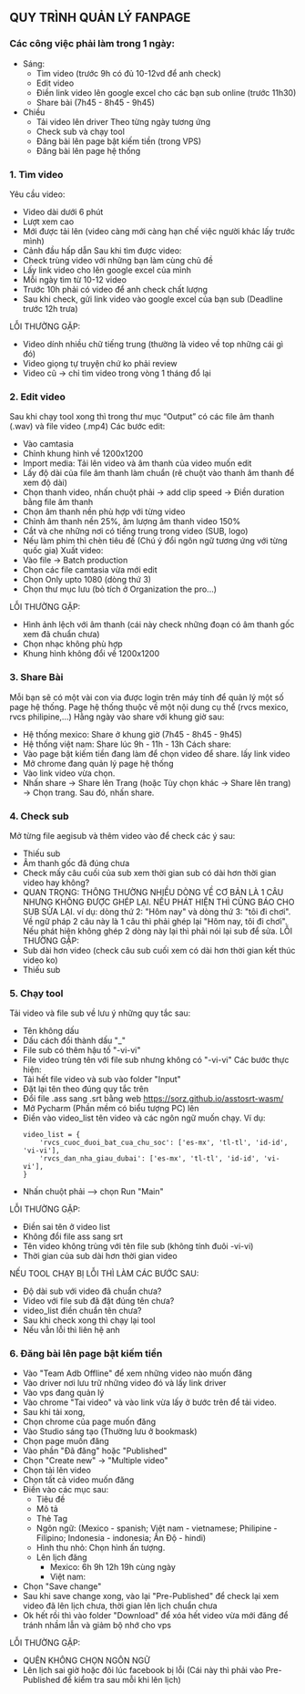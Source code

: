 ## QUY TRÌNH QUẢN LÝ FANPAGE

### Các công việc phải làm trong 1 ngày:
- Sáng:
    - Tìm video (trước 9h có đủ 10-12vd để anh check)
    - Edit video
    - Điền link video lên google excel cho các bạn sub online (trước 11h30)
    - Share bài (7h45 - 8h45 - 9h45)
- Chiều
    - Tải video lên driver Theo từng ngày tương ứng
    - Check sub và chạy tool
    - Đăng bài lên page bật kiếm tiền (trong VPS)
    - Đăng bài lên page hệ thống

### 1. Tìm video
Yêu cầu video:
- Video dài dưới 6 phút
- Lượt xem cao
- Mới được tải lên (video càng mới càng hạn chế việc người khác lấy trước mình)
- Cảnh đầu hấp dẫn
Sau khi tìm được video:
- Check trùng video với những bạn làm cùng chủ đề
- Lấy link video cho lên google excel của mình
- Mỗi ngày tìm từ 10-12 video
- Trước 10h phải có video để anh check chất lượng
- Sau khi check, gửi link video vào google excel của bạn sub (Deadline trước 12h trưa)

LỖI THƯỜNG GẶP:
- Video dính nhiều chữ tiếng trung (thường là video về top những cái gì đó)
- Video giọng tự truyện chứ ko phải review
- Video cũ -> chỉ tìm video trong vòng 1 tháng đổ lại

### 2. Edit video
Sau khi chạy tool xong thì trong thư mục “Output” có các file âm thanh (.wav) và file video (.mp4)
Các bước edit:
- Vào camtasia
- Chỉnh khung hình về 1200x1200
- Import media: Tải lên video và âm thanh của video muốn edit
- Lấy độ dài của file âm thanh làm chuẩn (rê chuột vào thanh âm thanh để xem độ dài)
- Chọn thanh video, nhấn chuột phải -> add clip speed -> Điền duration bằng file âm thanh
- Chọn âm thanh nền phù hợp với từng video
- Chỉnh âm thanh nền 25%, âm lượng âm thanh video 150%
- Cắt và che những nơi có tiếng trung trong video (SUB, logo)
- Nếu làm phim thì chèn tiêu đề (Chú ý đổi ngôn ngữ tương ứng với từng quốc gia)
Xuất video:
- Vào file -> Batch production
- Chọn các file camtasia vừa mới edit
- Chọn Only upto 1080 (dòng thứ 3)
- Chọn thư mục lưu (bỏ tích ở Organization the pro...)

LỖI THƯỜNG GẶP:
- Hình ảnh lệch với âm thanh (cái này check những đoạn có âm thanh gốc xem đã chuẩn chưa)
- Chọn nhạc không phù hợp
- Khung hình không đổi về 1200x1200

### 3. Share Bài
Mỗi bạn sẽ có một vài con via được login trên máy tính để quản lý một số page hệ thống.
Page hệ thống thuộc về một nội dung cụ thể (rvcs mexico, rvcs philipine,...)
Hằng ngày vào share với khung giờ sau:
- Hệ thống mexico: Share ở khung giờ (7h45 - 8h45 - 9h45)
- Hệ thống việt nam: Share lúc 9h - 11h - 13h
Cách share:
- Vào page bật kiếm tiền đang làm để chọn video để share. lấy link video
- Mở chrome đang quản lý page hệ thống
- Vào link video vừa chọn.
- Nhấn share -> Share lên Trang (hoặc Tùy chọn khác -> Share lên trang) -> Chọn trang. Sau đó, nhấn share.
### 4. Check sub
Mở từng file aegisub và thêm video vào để check các ý sau:
- Thiếu sub
- Âm thanh gốc đã đúng chưa
- Check mấy câu cuối của sub xem thời gian sub có dài hơn thời gian video hay không?
- QUAN TRỌNG: THÔNG THƯỜNG NHIỀU DÒNG VỀ CƠ BẢN LÀ 1 CÂU NHƯNG KHÔNG ĐƯỢC GHÉP LẠI. NẾU PHÁT HIỆN THÌ CŨNG BÁO CHO SUB SỬA LẠI. ví dụ: dòng thứ 2: "Hôm nay" và dòng thứ 3: "tôi đi chơi". Về ngữ pháp 2 câu này là 1 câu thì phải ghép lại "Hôm nay, tôi đi chơi". Nếu phát hiện không ghép 2 dòng này lại thì phải nói lại sub để sửa.
LỖI THƯỜNG GẶP:
- Sub dài hơn video (check câu sub cuối xem có dài hơn thời gian kết thúc video ko)
- Thiếu sub

### 5. Chạy tool
Tải video và file sub về lưu ý những quy tắc sau:
- Tên không dấu
- Dấu cách đổi thành dấu "_"
- File sub có thêm hậu tố "-vi-vi"
- File video trùng tên với file sub nhưng không có "-vi-vi"
Các bước thực hiện:
- Tải hết file video và sub vào folder "Input"
- Đặt lại tên theo đúng quy tắc trên
- Đổi file .ass sang .srt bằng web https://sorz.github.io/asstosrt-wasm/
- Mở Pycharm (Phần mềm có biểu tượng PC) lên
- Điền vào video_list tên video và các ngôn ngữ muốn chạy. Ví dụ: 
    ```
    video_list = {
    	'rvcs_cuoc_duoi_bat_cua_chu_soc': ['es-mx', 'tl-tl', 'id-id', 'vi-vi'],
    	'rvcs_dan_nha_giau_dubai': ['es-mx', 'tl-tl', 'id-id', 'vi-vi'],
    }
    ```
- Nhấn chuột phải --> chọn Run "Main"

LỖI THƯỜNG GẶP:
- Điền sai tên ở video list
- Không đổi file ass sang srt
- Tên video không trùng với tên file sub (không tính đuôi -vi-vi)
- Thời gian của sub dài hơn thời gian video

NẾU TOOL CHẠY BỊ LỖI THÌ LÀM CÁC BƯỚC SAU:
 - Độ dài sub với video đã chuẩn chưa?
 - Video với file sub đã đặt đúng tên chưa?
 - video_list điền chuẩn tên chưa?
 - Sau khi check xong thì chạy lại tool
 - Nếu vẫn lỗi thì liên hệ anh


### 6. Đăng bài lên page bật kiếm tiền
- Vào "Team Adb Offline" để xem những video nào muốn đăng
- Vào driver nơi lưu trữ những video đó và lấy link driver
- Vào vps đang quản lý
- Vào chrome "Tai video" và vào link vừa lấy ở bước trên để tải video.
- Sau khi tải xong,
- Chọn chrome của page muốn đăng
- Vào Studio sáng tạo (Thường lưu ở bookmask)
- Chọn page muốn đăng
- Vào phần "Đã đăng" hoặc "Published"
- Chọn "Create new" -> "Multiple video"
- Chọn tải lên video
- Chọn tất cả video muốn đăng
- Điền vào các mục sau:
	+ Tiêu đề
	+ Mô tả
	+ Thẻ Tag
	+ Ngôn ngữ: (Mexico - spanish; Việt nam - vietnamese; Philipine - Filipino; Indonesia - indonesia; Ấn Độ - hindi)
	+ Hình thu nhỏ: Chọn hình ấn tượng.
	+ Lên lịch đăng
		* Mexico: 6h 9h 12h 19h cùng ngày
		* Việt nam: 
- Chọn "Save change"
- Sau khi save change xong, vào lại "Pre-Published" để check lại xem video đã lên lịch chưa, thời gian lên lịch chuẩn chưa
- Ok hết rồi thì vào folder "Download" để xóa hết video vừa mới đăng để tránh nhầm lẫn và giảm bộ nhớ cho vps

LỖI THƯỜNG GẶP:
- QUÊN KHÔNG CHỌN NGÔN NGỮ
- Lên lịch sai giờ hoặc đôi lúc facebook bị lỗi (Cái này thì phải vào Pre-Published để kiểm tra sau mỗi khi lên lịch)
